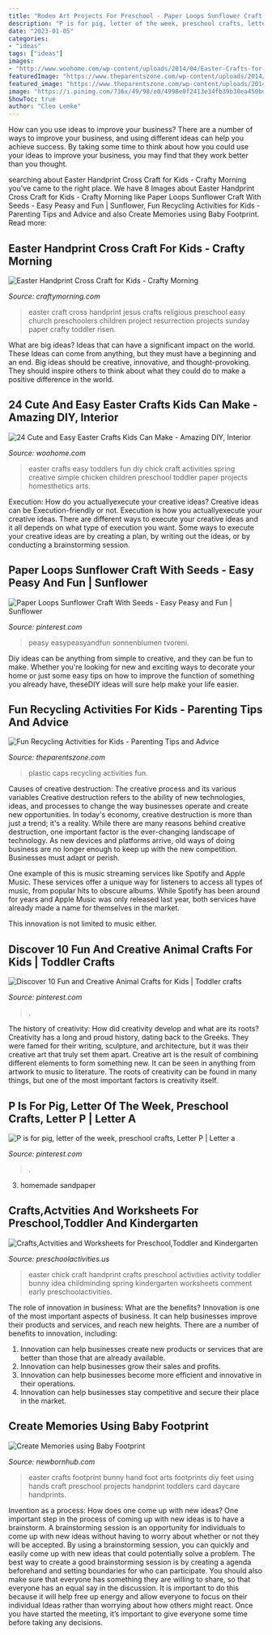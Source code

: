 ```yaml
---
title: "Rodeo Art Projects For Preschool - Paper Loops Sunflower Craft With Seeds"
description: "P is for pig, letter of the week, preschool crafts, letter p"
date: "2023-01-05"
categories:
- "ideas"
tags: ["ideas"]
images:
- "http://www.woohome.com/wp-content/uploads/2014/04/Easter-Crafts-for-Kids-4.jpg"
featuredImage: "https://www.theparentszone.com/wp-content/uploads/2014/03/Plastic-caps.jpg"
featured_image: "https://www.theparentszone.com/wp-content/uploads/2014/03/Plastic-caps.jpg"
image: "https://i.pinimg.com/736x/49/98/e0/4998e0f2413e34fb39b30ea450bd448e--craft-letters-letter-of-the-week.jpg"
ShowToc: true
author: "Cleo Lemke"
---
```



How can you use ideas to improve your business?
There are a number of ways to improve your business, and using different ideas can help you achieve success. By taking some time to think about how you could use your ideas to improve your business, you may find that they work better than you thought.

	

		
searching about Easter Handprint Cross Craft for Kids - Crafty Morning you've came to the right place. We have 8 Images about Easter Handprint Cross Craft for Kids - Crafty Morning like Paper Loops Sunflower Craft With Seeds - Easy Peasy and Fun | Sunflower, Fun Recycling Activities for Kids - Parenting Tips and Advice and also Create Memories using Baby Footprint. Read more:
		
    
## Easter Handprint Cross Craft For Kids - Crafty Morning

<img loading=lazy src="http://www.craftymorning.com/wp-content/uploads/2014/03/jesus-cross-easter-craft.png" onerror="this.onerror=null;this.src='https://tse4.mm.bing.net/th?id=OIP.QZjlBFlitxt8eyUN_C8uJwHaN9&amp;pid=15.1';" alt="Easter Handprint Cross Craft for Kids - Crafty Morning">

_Source: craftymorning.com_

>easter craft cross handprint jesus crafts religious preschool easy church preschoolers children project resurrection projects sunday paper crafty toddler risen. 

	

What are big ideas? Ideas that can have a significant impact on the world. These Ideas can come from anything, but they must have a beginning and an end. Big ideas should be creative, innovative, and thought-provoking. They should inspire others to think about what they could do to make a positive difference in the world.

    
## 24 Cute And Easy Easter Crafts Kids Can Make - Amazing DIY, Interior

<img loading=lazy src="http://www.woohome.com/wp-content/uploads/2014/04/Easter-Crafts-for-Kids-4.jpg" onerror="this.onerror=null;this.src='https://tse3.mm.bing.net/th?id=OIP.K99XlXYiYRzK5WEn8KwNLgHaJ6&amp;pid=15.1';" alt="24 Cute and Easy Easter Crafts Kids Can Make - Amazing DIY, Interior">

_Source: woohome.com_

>easter crafts easy toddlers fun diy chick craft activities spring creative simple chicken children preschool toddler paper projects homesthetics arts. 

	

Execution: How do you actuallyexecute your creative ideas?
Creative ideas can be Execution-friendly or not. Execution is how you actuallyexecute your creative ideas. There are different ways to execute your creative ideas and it all depends on what type of execution you want. Some ways to execute your creative ideas are by creating a plan, by writing out the ideas, or by conducting a brainstorming session.

    
## Paper Loops Sunflower Craft With Seeds - Easy Peasy And Fun | Sunflower

<img loading=lazy src="https://i.pinimg.com/736x/63/34/9c/63349cc961b947cbdb75f6197281f469.jpg" onerror="this.onerror=null;this.src='https://tse1.mm.bing.net/th?id=OIP.KHlQhaAB-NKun5nH9C0CdwHaLH&amp;pid=15.1';" alt="Paper Loops Sunflower Craft With Seeds - Easy Peasy and Fun | Sunflower">

_Source: pinterest.com_

>peasy easypeasyandfun sonnenblumen tvoreni. 

	

Diy ideas can be anything from simple to creative, and they can be fun to make. Whether you're looking for new and exciting ways to decorate your home or just some easy tips on how to improve the function of something you already have, theseDIY ideas will sure help make your life easier.

    
## Fun Recycling Activities For Kids - Parenting Tips And Advice

<img loading=lazy src="https://www.theparentszone.com/wp-content/uploads/2014/03/Plastic-caps.jpg" onerror="this.onerror=null;this.src='https://tse1.mm.bing.net/th?id=OIP.0k4ZmrfjspHYbZ_9SwI0zgAAAA&amp;pid=15.1';" alt="Fun Recycling Activities for Kids - Parenting Tips and Advice">

_Source: theparentszone.com_

>plastic caps recycling activities fun. 

	

Causes of creative destruction: The creative process and its various variables
Creative destruction refers to the ability of new technologies, ideas, and processes to change the way businesses operate and create new opportunities. In today's economy, creative destruction is more than just a trend; it's a reality.
While there are many reasons behind creative destruction, one important factor is the ever-changing landscape of technology. As new devices and platforms arrive, old ways of doing business are no longer enough to keep up with the new competition. Businesses must adapt or perish.

One example of this is music streaming services like Spotify and Apple Music. These services offer a unique way for listeners to access all types of music, from popular hits to obscure albums. While Spotify has been around for years and Apple Music was only released last year, both services have already made a name for themselves in the market.

This innovation is not limited to music either.

    
## Discover 10 Fun And Creative Animal Crafts For Kids | Toddler Crafts

<img loading=lazy src="https://i.pinimg.com/736x/f6/b6/6a/f6b66a29b316305b310a3bdeae9a4d68.jpg" onerror="this.onerror=null;this.src='https://tse1.mm.bing.net/th?id=OIP.OId19IPeYKTc_PKu0QXtgAHaLH&amp;pid=15.1';" alt="Discover 10 Fun and Creative Animal Crafts for Kids | Toddler crafts">

_Source: pinterest.com_

>. 

	

The history of creativity: How did creativity develop and what are its roots?
Creativity has a long and proud history, dating back to the Greeks. They were famed for their writing, sculpture, and architecture, but it was their creative art that truly set them apart. Creative art is the result of combining different elements to form something new. It can be seen in anything from artwork to music to literature. The roots of creativity can be found in many things, but one of the most important factors is creativity itself.

    
## P Is For Pig, Letter Of The Week, Preschool Crafts, Letter P | Letter A

<img loading=lazy src="https://i.pinimg.com/736x/49/98/e0/4998e0f2413e34fb39b30ea450bd448e--craft-letters-letter-of-the-week.jpg" onerror="this.onerror=null;this.src='https://tse4.mm.bing.net/th?id=OIP.yhYryvJkrXOL-HlY3aHJngHaJ3&amp;pid=15.1';" alt="P is for pig, letter of the week, preschool crafts, Letter P | Letter a">

_Source: pinterest.com_

>. 

	

3. homemade sandpaper

    
## Crafts,Actvities And Worksheets For Preschool,Toddler And Kindergarten

<img loading=lazy src="http://www.preschoolactivities.us/wp-content/uploads/2014/12/Handprint-Easter-Chick.jpg" onerror="this.onerror=null;this.src='https://tse3.mm.bing.net/th?id=OIP.EaIfFb9DjwyL-w2orC5FiAHaJ7&amp;pid=15.1';" alt="Crafts,Actvities and Worksheets for Preschool,Toddler and Kindergarten">

_Source: preschoolactivities.us_

>easter chick craft handprint crafts preschool activities activity toddler bunny idea childminding spring kindergarten worksheets comment early preschoolactivities. 

	

The role of innovation in business: What are the benefits?
Innovation is one of the most important aspects of business. It can help businesses improve their products and services, and reach new heights. There are a number of benefits to innovation, including: 
1. Innovation can help businesses create new products or services that are better than those that are already available. 
2. Innovation can help businesses grow their sales and profits. 
3. Innovation can help businesses become more efficient and innovative in their operations. 
4. Innovation can help businesses stay competitive and secure their place in the market.

    
## Create Memories Using Baby Footprint

<img loading=lazy src="https://www.newbornhub.com/images/footprint-easter.jpg" onerror="this.onerror=null;this.src='https://tse4.mm.bing.net/th?id=OIP.ZPHFkQh8xWD46Q7Jy-FB-AHaLG&amp;pid=15.1';" alt="Create Memories using Baby Footprint">

_Source: newbornhub.com_

>easter crafts footprint bunny hand foot arts footprints diy feet using hands craft preschool projects handprint toddlers card daycare handprints. 

	

Invention as a process: How does one come up with new ideas?
One important step in the process of coming up with new ideas is to have a brainstorm. A brainstorming session is an opportunity for individuals to come up with new ideas without having to worry about whether or not they will be accepted. By using a brainstorming session, you can quickly and easily come up with new ideas that could potentially solve a problem. 
The best way to create a good brainstorming session is by creating a agenda beforehand and setting boundaries for who can participate. You should also make sure that everyone has something they are willing to share, so that everyone has an equal say in the discussion. It is important to do this because it will help free up energy and allow everyone to focus on their individual Ideas rather than worrying about how others might react. Once you have started the meeting, it’s important to give everyone some time before taking any decisions.

